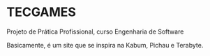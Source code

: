 # TECGAMES
Projeto de Prática Profissional, curso Engenharia de Software

Basicamente, é um site que se inspira na Kabum, Pichau e Terabyte.

